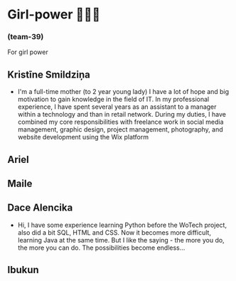 # Girl-power 💃💃💃
### (team-39) ###
For girl power
## Kristīne Smildziņa ##
- I'm a full-time mother (to 2 year young lady) I have a lot of hope and big motivation to gain knowledge in the field of IT. In my professional experience, I have spent several years as an assistant to a manager within a technology and than in retail network. During my duties, I have combined my core responsibilities with freelance work in social media management, graphic design, project management, photography, and website development using the Wix platform
## Ariel ##
## Maile ##
## Dace Alencika ##
- Hi, I have some experience learning Python before the WoTech project,  also did a  bit  SQL, HTML and CSS.  Now it becomes more difficult, learning Java at the same time. But I like the saying - the more you do, the more you can do.
The possibilities become endless…
## Ibukun ##



